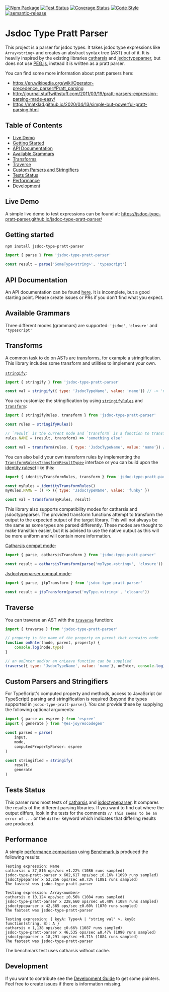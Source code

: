 [![Npm Package](https://badgen.net/npm/v/jsdoc-type-pratt-parser)](https://www.npmjs.com/package/jsdoc-type-pratt-parser)
[![Test Status](https://github.com/jsdoc-type-pratt-parser/jsdoc-type-pratt-parser/actions/workflows/test.yml/badge.svg?branch=main)](https://github.com/jsdoc-type-pratt-parser/jsdoc-type-pratt-parser/actions?query=branch%3Amain)
[![Coverage Status](https://coveralls.io/repos/github/jsdoc-type-pratt-parser/jsdoc-type-pratt-parser/badge.svg?branch=main)](https://coveralls.io/github/jsdoc-type-pratt-parser/jsdoc-type-pratt-parser?branch=main)
[![Code Style](https://badgen.net/badge/code%20style/ts-standard/blue?icon=typescript)](https://github.com/standard/ts-standard)
[![semantic-release](https://img.shields.io/badge/%20%20%F0%9F%93%A6%F0%9F%9A%80-semantic--release-e10079.svg)](https://github.com/semantic-release/semantic-release)

# Jsdoc Type Pratt Parser

This project is a parser for jsdoc types. It takes jsdoc type expressions like `Array<string>` and creates an abstract
syntax tree (AST) out of it. It is heavily inspired by the existing libraries [catharsis](https://github.com/hegemonic/catharsis) and [jsdoctypeparser](https://github.com/jsdoctypeparser/jsdoctypeparser), but does
not use [PEG.js](https://pegjs.org/), instead it is written as a pratt parser.

You can find some more information about pratt parsers here:
* https://en.wikipedia.org/wiki/Operator-precedence_parser#Pratt_parsing
* http://journal.stuffwithstuff.com/2011/03/19/pratt-parsers-expression-parsing-made-easy/
* https://matklad.github.io/2020/04/13/simple-but-powerful-pratt-parsing.html

## Table of Contents
* [Live Demo](#live-demo)
* [Getting Started](#getting-started)
* [API Documentation](#api-documentation)
* [Available Grammars](#available-grammars)
* [Transforms](#transforms)
* [Traverse](#traverse)
* [Custom Parsers and Stringifiers](#custom-parsers-and-stringifiers)
* [Tests Status](#tests-status)
* [Performance](#performance)
* [Development](#development)

## Live Demo

A simple live demo to test expressions can be found at: https://jsdoc-type-pratt-parser.github.io/jsdoc-type-pratt-parser/

## Getting started

```
npm install jsdoc-type-pratt-parser
```

```js
import { parse } from 'jsdoc-type-pratt-parser'

const result = parse('SomeType<string>', 'typescript')
```

## API Documentation

An API documentation can be found [here](https://jsdoc-type-pratt-parser.github.io/jsdoc-type-pratt-parser/docs/).
It is incomplete, but a good starting point. Please create issues or PRs if you don't find what you expect.

## Available Grammars

Three different modes (grammars) are supported: `'jsdoc'`, `'closure'` and `'typescript'`

## Transforms

A common task to do on ASTs are transforms, for example a stringification. This library includes some transform and
utilities to implement your own.

[`stringify`](https://jsdoc-type-pratt-parser.github.io/jsdoc-type-pratt-parser/docs/index.html#stringify):

```js
import { stringify } from 'jsdoc-type-pratt-parser'

const val = stringify({ type: 'JsdocTypeName', value: 'name'}) // -> 'name'
```

You can customize the stringification by using [`stringifyRules`](https://jsdoc-type-pratt-parser.github.io/jsdoc-type-pratt-parser/docs/index.html#stringifyRules)
and [`transform`](https://jsdoc-type-pratt-parser.github.io/jsdoc-type-pratt-parser/docs/index.html#transform):

```js
import { stringifyRules, transform } from 'jsdoc-type-pratt-parser'

const rules = stringifyRules()

// `result` is the current node and `transform` is a function to transform child nodes.
rules.NAME = (result, transform) => 'something else'

const val = transform(rules, { type: 'JsdocTypeName', value: 'name'}) // -> 'something else'
```

You can also build your own transform rules by implementing the [`TransformRules<TransformResultType>`](https://jsdoc-type-pratt-parser.github.io/jsdoc-type-pratt-parser/docs/index.html#TransformRules) interface or you
can build upon the [identity ruleset](https://jsdoc-type-pratt-parser.github.io/jsdoc-type-pratt-parser/docs/index.html#identityTransformRules) like this:

```js
import { identityTransformRules, transform } from 'jsdoc-type-pratt-parser'

const myRules = identityTransformRules()
myRules.NAME = () => ({ type: 'JsdocTypeName', value: 'funky' })

const val = transform(myRules, result)
```

This library also supports compatibility modes for catharsis and jsdoctypeparser. The provided transform functions attempt to
 transform the output to the expected output of the target library. This will not always be the same as some types are
 parsed differently. These modes are thought to make transition easier, but it is advised to use the native output as
 this will be more uniform and will contain more information.

[Catharsis compat mode](https://jsdoc-type-pratt-parser.github.io/jsdoc-type-pratt-parser/docs/index.html#catharsisTransform):

```js
import { parse, catharsisTransform } from 'jsdoc-type-pratt-parser'

const result = catharsisTransform(parse('myType.<string>', 'closure'))
```

[Jsdoctypeparser compat mode](https://jsdoc-type-pratt-parser.github.io/jsdoc-type-pratt-parser/docs/index.html#jtpTransform):

```js
import { parse, jtpTransform } from 'jsdoc-type-pratt-parser'

const result = jtpTransform(parse('myType.<string>', 'closure'))
```

## Traverse

You can traverse an AST with the [`traverse`](https://jsdoc-type-pratt-parser.github.io/jsdoc-type-pratt-parser/docs/index.html#traverse) function:

```js
import { traverse } from 'jsdoc-type-pratt-parser'

// property is the name of the property on parent that contains node
function onEnter(node, parent, property) {
    console.log(node.type)
}

// an onEnter and/or an onLeave function can be supplied
traverse({ type: 'JsdocTypeName', value: 'name'}, onEnter, console.log)
```

## Custom Parsers and Stringifiers

For TypeScript's computed property and methods, access to JavaScript
(or TypeScript) parsing and stringification is required (beyond the
types supported in `jsdoc-type-pratt-parser`). You can provide these
by supplying the following optional arguments:

```ts
import { parse as espree } from 'espree'
import { generate } from '@es-joy/escodegen'

const parsed = parse(
    input,
    mode,
    computedPropertyParser: espree
)

const stringified = stringify(
    result,
    generate
)
```

## Tests Status

This parser runs most tests of [catharsis](https://github.com/hegemonic/catharsis) and
[jsdoctypeparser](https://github.com/jsdoctypeparser/jsdoctypeparser). It compares the results of the different parsing libraries. If you
want to find out where the output differs, look in the tests for the comments `// This seems to be an error of ...` or
the `differ` keyword which indicates that differing results are produced.

## Performance

A simple [performance comparison](benchmark/benchmark.js) using [Benchmark.js](https://benchmarkjs.com/) produced the following results:
```
Testing expression: Name
catharsis x 37,816 ops/sec ±1.22% (1086 runs sampled)
jsdoc-type-pratt-parser x 602,617 ops/sec ±0.16% (1090 runs sampled)
jsdoctypeparser x 53,256 ops/sec ±0.73% (1081 runs sampled)
The fastest was jsdoc-type-pratt-parser

Testing expression: Array<number>
catharsis x 10,124 ops/sec ±0.56% (1084 runs sampled)
jsdoc-type-pratt-parser x 228,660 ops/sec ±0.40% (1084 runs sampled)
jsdoctypeparser x 42,365 ops/sec ±0.60% (1070 runs sampled)
The fastest was jsdoc-type-pratt-parser

Testing expression: { keyA: Type<A | "string val" >, keyB: function(string, B): A }
catharsis x 1,138 ops/sec ±0.66% (1087 runs sampled)
jsdoc-type-pratt-parser x 46,535 ops/sec ±0.47% (1090 runs sampled)
jsdoctypeparser x 18,291 ops/sec ±0.71% (1084 runs sampled)
The fastest was jsdoc-type-pratt-parser
```

The benchmark test uses catharsis without cache.

## Development

If you want to contribute see the [Development Guide](DEVELOPMENT.md) to get some pointers. Feel free to create issues if
there is information missing.
